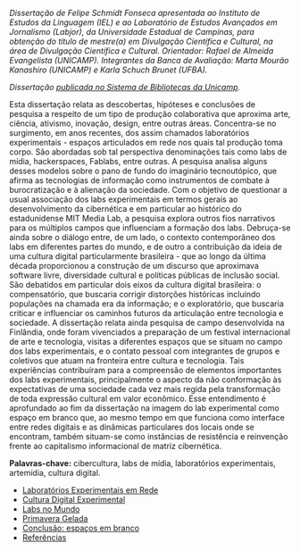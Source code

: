   <div class="content">
    <div class="field field-name-body field-type-text-with-summary field-label-hidden"><div class="field-items"><div class="field-item even" property="content:encoded"><p><em>Dissertação de Felipe Schmidt Fonseca apresentada ao Instituto de Estudos da Linguagem (IEL) e ao Laboratório de Estudos Avançados em Jornalismo (Labjor), da Universidade Estadual de Campinas, para obtenção do título de mestre(a) em Divulgação Científica e Cultural, na área de Divulgação Científica e Cultural. Orientador: Rafael de Almeida Evangelista (UNICAMP). Integrantes da Banca de Avaliação: Marta Mourão Kanashiro (UNICAMP) e Karla Schuch Brunet (UFBA).</em></p>

<p><em>Dissertação <a href="http://www.bibliotecadigital.unicamp.br/document/?code=000930569&amp;opt=4">publicada no Sistema de Bibliotecas da Unicamp</a>.</em></p>

<p>Esta dissertação relata as descobertas, hipóteses e conclusões de pesquisa a respeito de um tipo de produção colaborativa que aproxima arte, ciência, ativismo, inovação, design, entre outras áreas. Concentra-se no surgimento, em anos recentes, dos assim chamados laboratórios experimentais - espaços articulados em rede nos quais tal produção toma corpo. São abordadas sob tal perspectiva denominações tais como labs de mídia, hackerspaces, Fablabs, entre outras. A pesquisa analisa alguns desses modelos sobre o pano de fundo do imaginário tecnoutópico, que afirma as tecnologias de informação como instrumentos de combate à burocratização e à alienação da sociedade. Com o objetivo de questionar a usual associação dos labs experimentais em termos gerais ao desenvolvimento da cibernética e em particular ao histórico do estadunidense MIT Media Lab, a pesquisa explora outros fios narrativos para os múltiplos campos que influenciam a formação dos labs. Debruça-se ainda sobre o diálogo entre, de um lado, o contexto contemporâneo dos labs em diferentes partes do mundo, e de outro a contribuição da ideia de uma cultura digital particularmente brasileira - que ao longo da última década proporcionou a construção de um discurso que aproximava software livre, diversidade cultural e políticas públicas de inclusão social. São debatidos em particular dois eixos da cultura digital brasileira: o compensatório, que buscaria corrigir distorções históricas incluindo populações na chamada era da informação; e o exploratório, que buscaria criticar e influenciar os caminhos futuros da articulação entre tecnologia e sociedade. A dissertação relata ainda pesquisa de campo desenvolvida na Finlândia, onde foram vivenciados a preparação de um festival internacional de arte e tecnologia, visitas a diferentes espaços que se situam no campo dos labs experimentais, e o contato pessoal com integrantes de grupos e coletivos que atuam na fronteira entre cultura e tecnologia. Tais experiências contribuíram para a compreensão de elementos importantes dos labs experimentais, principalmente o aspecto da não conformação às expectativas de uma sociedade cada vez mais regida pela transformação de toda expressão cultural em valor econômico. Esse entendimento é aprofundado ao fim da dissertação na imagem do lab experimental como espaço em branco que, ao mesmo tempo em que funciona como interface entre redes digitais e as dinâmicas particulares dos locais onde se encontram, também situam-se como instâncias de resistência e reinvenção frente ao capitalismo informacional de matriz cibernética.</p>

<p><strong>Palavras-chave:</strong> cibercultura, labs de mídia, laboratórios experimentais, artemídia, cultura digital.</p></div></div></div>  <div id="book-navigation-94" class="book-navigation">
    <ul class="menu"><li class="first leaf"><a href="http://redelabs-org.github.io/livro/laboratórios-experimentais-em-rede">Laboratórios Experimentais em Rede</a></li>
<li class="leaf"><a href="http://redelabs-org.github.io/livro/cultura-digital-experimental">Cultura Digital Experimental</a></li>
<li class="leaf"><a href="http://redelabs-org.github.io/livro/labs-no-mundo">Labs no Mundo</a></li>
<li class="leaf"><a href="http://redelabs-org.github.io/livro/primavera-gelada">Primavera Gelada</a></li>
<li class="leaf"><a href="http://redelabs-org.github.io/livro/conclusão-espaços-em-branco">Conclusão: espaços em branco</a></li>
<li class="last leaf"><a href="http://redelabs-org.github.io/livro/referências">Referências</a></li>
</ul>
      